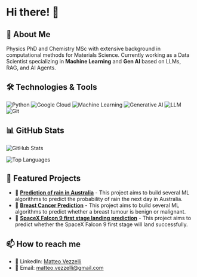 # Hi there! 👋

## 🚀 About Me
Physics PhD and Chemistry MSc with extensive background in computational methods for Materials Science. 
Currently working as a Data Scientist specializing in **Machine Learning** and **Gen AI** based on LLMs, RAG, and AI Agents.

## 🛠️ Technologies & Tools
![Python](https://img.shields.io/badge/-Python-3776AB?style=flat-square&logo=python&logoColor=white)
![Google Cloud](https://img.shields.io/badge/-Google%20Cloud-4285F4?style=flat-square&logo=google-cloud&logoColor=white)
![Machine Learning](https://img.shields.io/badge/-Machine%20Learning-FF6F00?style=flat-square&logo=tensorflow&logoColor=white)
![Generative AI](https://img.shields.io/badge/-Generative%20AI-9C27B0?style=flat-square&logo=artificial-intelligence&logoColor=white)
![LLM](https://img.shields.io/badge/-Large%20Language%20Models-000000?style=flat-square&logo=openai&logoColor=white)
![Git](https://img.shields.io/badge/-Git-F05032?style=flat-square&logo=git&logoColor=white)

## 📊 GitHub Stats
![GitHub Stats](https://github-readme-stats.vercel.app/api?username=mtvz42&show_icons=true&theme=radical)

![Top Languages](https://github-readme-stats.vercel.app/api/top-langs/?username=mtvz42&layout=compact&theme=radical)

## 🎯 Featured Projects
- 🔗 **[Prediction of rain in Australia](https://github.com/mtvz42/Prediction-of-rain-in-Australia-with-ML)** - This project aims to build several ML algorithms to predict the probability of rain the next day in Australia.
- 🔗 **[Breast Cancer Prediction](https://github.com/mtvz42/Breast-Cancer-Prediction)** - This project aims to build several ML algorithms to predict whether a breast tumour is benign or malignant.
- 🔗 **[SpaceX Falcon 9 first stage landing prediction](https://github.com/mtvz42/SpaceX-Falcon9-landing-prediction)** - This project aims to predict whether the SpaceX Falcon 9 first stage will land successfully.

## 📫 How to reach me
- 💼 LinkedIn: [Matteo Vezzelli](https://www.linkedin.com/in/matteovezzelli/)
- 📧 Email: matteo.vezzelli@gmail.com
